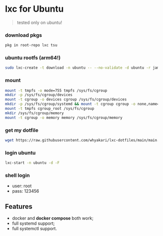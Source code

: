 # lxc for Ubuntu
> tested only on ubuntu!

### download pkgs
```sh
pkg in root-repo lxc tsu
```

### ubuntu rootfs (arm64!)
```sh
sudo lxc-create -t download -n ubuntu -- --no-validate -d ubuntu -r jammy -a arm64
```

### mount
```sh
mount -t tmpfs -o mode=755 tmpfs /sys/fs/cgroup
mkdir -p /sys/fs/cgroup/devices
mount -t cgroup -o devices cgroup /sys/fs/cgroup/devices
mkdir -p /sys/fs/cgroup/systemd && mount -t cgroup cgroup -o none,name=systemd /sys/fs/cgroup/systemd
mount -t tmpfs cgroup_root /sys/fs/cgroup
mkdir /sys/fs/cgroup/memory
mount -t cgroup -o memory memory /sys/fs/cgroup/memory
```

### get my dotfile
```sh
wget https://raw.githubusercontent.com/whyakari/lxc-dotfiles/main/main.sh && chmod +x main.sh && sh ./main.sh
```


### login ubuntu
```sh
lxc-start -n ubuntu -d -F
```

### shell login
- user: root 
- pass: 123456


## Features
- docker and **docker compose** both work;
- full systemd support;
- full systemctl support.
